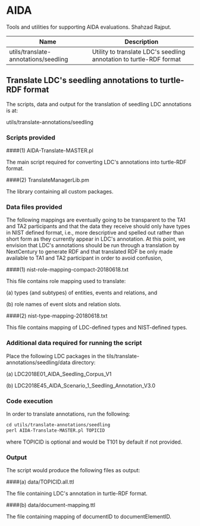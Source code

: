 # AIDA

Tools and utilities for supporting AIDA evaluations.
Shahzad Rajput.

| Name | Description |
|---|---|
| utils/translate-annotations/seedling | Utility to translate LDC's seedling annotation to turtle-RDF format |

## Translate LDC's seedling annotations to turtle-RDF format

The scripts, data and output for the translation of seedling LDC annotations is at: 

utils/translate-annotations/seedling

### Scripts provided

####(1) AIDA-Translate-MASTER.pl

The main script required for converting LDC's annotations into turtle-RDF format.

####(2) TranslateManagerLib.pm

The library containing all custom packages.

### Data files provided

The following mappings are eventually going to be transparent to the TA1 and TA2 participants and that the data they receive should only have types in NIST defined format, i.e., more descriptive and spelled out rather than short form as they currently appear in LDC's annotation. At this point, we envision that LDC's annotations should be run through a translation by NextCentury to generate RDF and that translated RDF be only made available to  TA1 and TA2 participant in order to avoid confusion, 

####(1) nist-role-mapping-compact-20180618.txt

This file contains role mapping used to translate: 

(a) types (and subtypes) of entities, events and relations, and

(b) role names of event slots and relation slots. 

####(2) nist-type-mapping-20180618.txt

This file contains mapping of LDC-defined types and NIST-defined types. 

### Additional data required for running the script

Place the following LDC packages in the tils/translate-annotations/seedling/data directory:

(a) LDC2018E01_AIDA_Seedling_Corpus_V1

(b) LDC2018E45_AIDA_Scenario_1_Seedling_Annotation_V3.0

### Code execution

In order to translate annotations, run the following:

```Perl
cd utils/translate-annotations/seedling
perl AIDA-Translate-MASTER.pl TOPICID
```
where TOPICID is optional and would be T101 by default if not provided.

### Output

The script would produce the following files as output:

####(a) data/TOPICID.all.ttl

The file containing LDC's annotation in turtle-RDF format.

####(b) data/document-mapping.ttl

The file containing mapping of documentID to documentElementID.






